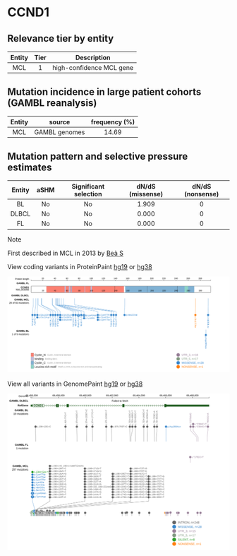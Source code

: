 # CCND1

## Relevance tier by entity

|Entity|Tier|Description             |
|:------:|:----:|------------------------|
|MCL   |1   |high-confidence MCL gene|

## Mutation incidence in large patient cohorts (GAMBL reanalysis)

|Entity|source       |frequency (%)|
|:------:|:-------------:|:-------------:|
|MCL   |GAMBL genomes|14.69        |

## Mutation pattern and selective pressure estimates

|Entity|aSHM|Significant selection|dN/dS (missense)|dN/dS (nonsense)|
|:------:|:----:|:---------------------:|:----------------:|:----------------:|
|BL    |No  |No                   |1.909           |0               |
|DLBCL |No  |No                   |0.000           |0               |
|FL    |No  |No                   |0.000           |0               |


> [!NOTE]
> First described in MCL in 2013 by [Beà S](https://pubmed.ncbi.nlm.nih.gov/24145436)


View coding variants in ProteinPaint [hg19](https://morinlab.github.io/LLMPP/GAMBL/CCND1_protein.html)  or [hg38](https://morinlab.github.io/LLMPP/GAMBL/CCND1_protein_hg38.html)

![image](images/proteinpaint/CCND1_NM_053056.svg)

View all variants in GenomePaint [hg19](https://morinlab.github.io/LLMPP/GAMBL/CCND1.html)  or [hg38](https://morinlab.github.io/LLMPP/GAMBL/CCND1_hg38.html)

![image](images/proteinpaint/CCND1.svg)

